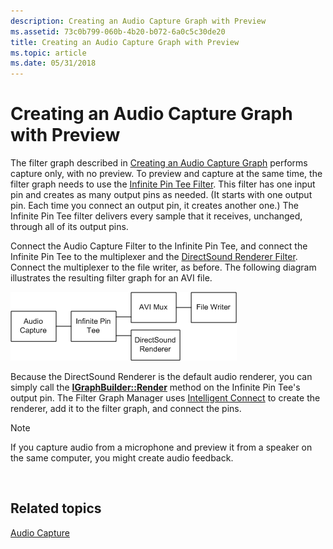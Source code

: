 ```yaml
---
description: Creating an Audio Capture Graph with Preview
ms.assetid: 73c0b799-060b-4b20-b072-6a0c5c30de20
title: Creating an Audio Capture Graph with Preview
ms.topic: article
ms.date: 05/31/2018
---
```


# Creating an Audio Capture Graph with Preview

The filter graph described in [Creating an Audio Capture Graph](creating-an-audio-capture-graph.md) performs capture only, with no preview. To preview and capture at the same time, the filter graph needs to use the [Infinite Pin Tee Filter](infinite-pin-tee-filter.md). This filter has one input pin and creates as many output pins as needed. (It starts with one output pin. Each time you connect an output pin, it creates another one.) The Infinite Pin Tee filter delivers every sample that it receives, unchanged, through all of its output pins.

Connect the Audio Capture Filter to the Infinite Pin Tee, and connect the Infinite Pin Tee to the multiplexer and the [DirectSound Renderer Filter](directsound-renderer-filter.md). Connect the multiplexer to the file writer, as before. The following diagram illustrates the resulting filter graph for an AVI file.

![audio capture graph with preview](images/audio-capture-graph.png)

Because the DirectSound Renderer is the default audio renderer, you can simply call the [**IGraphBuilder::Render**](/windows/desktop/api/Strmif/nf-strmif-igraphbuilder-render) method on the Infinite Pin Tee's output pin. The Filter Graph Manager uses [Intelligent Connect](intelligent-connect.md) to create the renderer, add it to the filter graph, and connect the pins.

> [!Note]  
> If you capture audio from a microphone and preview it from a speaker on the same computer, you might create audio feedback.

 

## Related topics

<dl> <dt>

[Audio Capture](audio-capture.md)
</dt> </dl>

 

 



